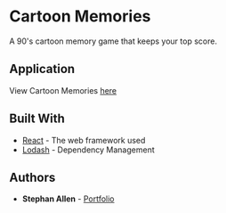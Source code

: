 # Cartoon Memories

A 90's cartoon memory game that keeps your top score.

## Application

View Cartoon Memories [here]()

## Built With

* [React](https://reactjs.org/) - The web framework used
* [Lodash](https://lodash.com/) - Dependency Management

## Authors

* **Stephan Allen** - [Portfolio](http://stephanallen.com/)
